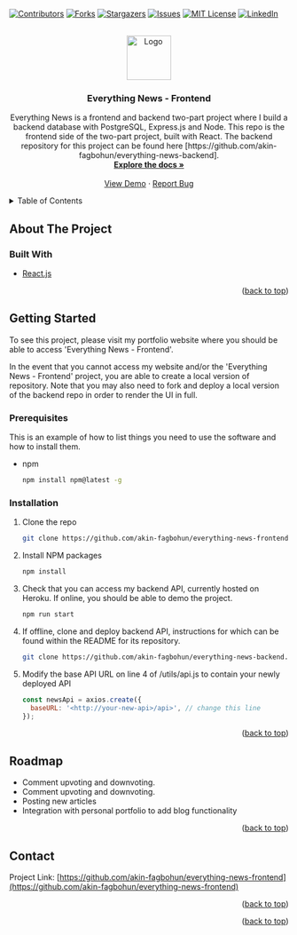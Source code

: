 <div id="top"></div>
<!--
*** Thanks for checking out the Best-README-Template. If you have a suggestion
*** that would make this better, please fork the repo and create a pull request
*** or simply open an issue with the tag "enhancement".
*** Don't forget to give the project a star!
*** Thanks again! Now go create something AMAZING! :D
-->

<!-- PROJECT SHIELDS -->
<!--
*** I'm using markdown "reference style" links for readability.
*** Reference links are enclosed in brackets [ ] instead of parentheses ( ).
*** See the bottom of this document for the declaration of the reference variables
*** for contributors-url, forks-url, etc. This is an optional, concise syntax you may use.
*** https://www.markdownguide.org/basic-syntax/#reference-style-links
-->

[![Contributors][contributors-shield]][contributors-url]
[![Forks][forks-shield]][forks-url]
[![Stargazers][stars-shield]][stars-url]
[![Issues][issues-shield]][issues-url]
[![MIT License][license-shield]][license-url]
[![LinkedIn][linkedin-shield]][linkedin-url]

<!-- PROJECT LOGO -->
<br />
<div align="center">
  <a href="https://github.com/akin-fagbohun/everything-news-frontend">
    <img src="images/logo.png" alt="Logo" width="80" height="80">
  </a>

<h3 align="center">Everything News - Frontend</h3>

  <p align="center">
    Everything News is a frontend and backend two-part project where I build a backend database with PostgreSQL, Express.js and Node. This repo is the frontend side of the two-part project, built with React. The backend repository for this project can be found here [https://github.com/akin-fagbohun/everything-news-backend]. 
    <br />
    <a href="https://github.com/akin-fagbohun/everything-news-frontend"><strong>Explore the docs »</strong></a>
    <br />
    <br />
    <a href="https://github.com/akin-fagbohun/everything-news-frontend">View Demo</a>
    ·
    <a href="https://github.com/akin-fagbohun/everything-news-frontend/issues">Report Bug</a>
  </p>
</div>

<!-- TABLE OF CONTENTS -->
<details>
  <summary>Table of Contents</summary>
  <ol>
    <li>
      <a href="#about-the-project">About The Project</a>
      <ul>
        <li><a href="#built-with">Built With</a></li>
      </ul>
    </li>
    <li>
      <a href="#getting-started">Getting Started</a>
      <ul>
        <li><a href="#prerequisites">Prerequisites</a></li>
        <li><a href="#installation">Installation</a></li>
      </ul>
    </li>
    <li><a href="#usage">Usage</a></li>
    <li><a href="#roadmap">Roadmap</a></li>
    <li><a href="#contact">Contact</a></li>
  </ol>
</details>

<!-- ABOUT THE PROJECT -->

## About The Project

### Built With

- [React.js](https://reactjs.org/)

<p align="right">(<a href="#top">back to top</a>)</p>

<!-- GETTING STARTED -->

## Getting Started

To see this project, please visit my portfolio website where you should be able to access 'Everything News - Frontend'.

In the event that you cannot access my website and/or the 'Everything News - Frontend' project, you are able to create a local version of repository. Note that you may also need to fork and deploy a local version of the backend repo in order to render the UI in full.

### Prerequisites

This is an example of how to list things you need to use the software and how to install them.

- npm
  ```sh
  npm install npm@latest -g
  ```

### Installation

1. Clone the repo
   ```bash
   git clone https://github.com/akin-fagbohun/everything-news-frontend.git
   ```
2. Install NPM packages
   ```bash
   npm install
   ```
3. Check that you can access my backend API, currently hosted on Heroku. If online, you should be able to demo the project.
   ```bash
   npm run start
   ```
4. If offline, clone and deploy backend API, instructions for which can be found within the README for its repository.
   ```bash
   git clone https://github.com/akin-fagbohun/everything-news-backend.git
   ```
5. Modify the base API URL on line 4 of /utils/api.js to contain your newly deployed API
   ```js
   const newsApi = axios.create({
     baseURL: '<http://your-new-api>/api>', // change this line
   });
   ```

<p align="right">(<a href="#top">back to top</a>)</p>

<!-- ROADMAP -->

## Roadmap

- Comment upvoting and downvoting.
- Comment upvoting and downvoting.
- Posting new articles
- Integration with personal portfolio to add blog functionality

<p align="right">(<a href="#top">back to top</a>)</p>

<!-- CONTACT -->

## Contact

Project Link: [https://github.com/akin-fagbohun/everything-news-frontend](https://github.com/akin-fagbohun/everything-news-frontend)

<p align="right">(<a href="#top">back to top</a>)</p>

<p align="right">(<a href="#top">back to top</a>)</p>

<!-- MARKDOWN LINKS & IMAGES -->
<!-- https://www.markdownguide.org/basic-syntax/#reference-style-links -->

[contributors-shield]: https://img.shields.io/github/contributors/akin-fagbohun/everything-news-frontend.svg?style=for-the-badge
[contributors-url]: https://github.com/akin-fagbohun/everything-news-frontend/graphs/contributors
[forks-shield]: https://img.shields.io/github/forks/akin-fagbohun/everything-news-frontend.svg?style=for-the-badge
[forks-url]: https://github.com/akin-fagbohun/everything-news-frontend/network/members
[stars-shield]: https://img.shields.io/github/stars/akin-fagbohun/everything-news-frontend.svg?style=for-the-badge
[stars-url]: https://github.com/akin-fagbohun/everything-news-frontend/stargazers
[issues-shield]: https://img.shields.io/github/issues/akin-fagbohun/everything-news-frontend.svg?style=for-the-badge
[issues-url]: https://github.com/akin-fagbohun/everything-news-frontend/issues
[license-shield]: https://img.shields.io/github/license/akin-fagbohun/everything-news-frontend.svg?style=for-the-badge
[license-url]: https://github.com/akin-fagbohun/everything-news-frontend/blob/master/LICENSE.txt
[linkedin-shield]: https://img.shields.io/badge/-LinkedIn-black.svg?style=for-the-badge&logo=linkedin&colorB=555
[linkedin-url]: https://linkedin.com/in/akinfagohun
[product-screenshot]: images/screenshot.png
